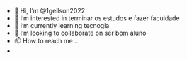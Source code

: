 - 👋 Hi, I’m @1geilson2022
- 👀 I’m interested in terminar os estudos e fazer faculdade
- 🌱 I’m currently learning tecnogia 
- 💞️ I’m looking to collaborate on ser bom aluno
- 📫 How to reach me ...
- 

<!---
1geilson2022/1geilson2022 is a ✨ special ✨ repository because its `README.md` (this file) appears on your GitHub profile.
You can click the Preview link to take a look at your changes.
--->
